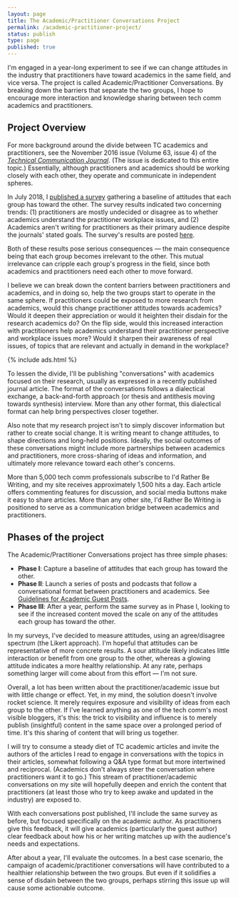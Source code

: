 ```yaml
---
layout: page
title: The Academic/Practitioner Conversations Project
permalink: /academic-practitioner-project/
status: publish
type: page
published: true
---
```


I'm engaged in a year-long experiment to see if we can change attitudes in the industry that practitioners have toward academics in the same field, and vice versa. The project is called Academic/Practitioner Conversations. By breaking down the barriers that separate the two groups, I hope to encourage more interaction and knowledge sharing between tech comm academics and practitioners.

## Project Overview

For more background around the divide between TC academics and practitioners, see the November 2016 issue (Volume 63, issue 4) of the [*Technical Communication Journal*](http://www.ingentaconnect.com/content/stc/tc/2016/00000063/00000004;jsessionid=1g71c4ds12iuv.x-ic-live-01). (The issue is dedicated to this entire topic.) Essentially, although practitioners and academics should be working closely with each other, they operate and communicate in independent spheres.

In July 2018, I [published a survey](https://idratherbewriting.com/2018/07/02/survey-for-academics-and-practitioners/) gathering a baseline of attitudes that each group has toward the other. The survey results indicated two concerning trends: (1) practitioners are mostly undecided or disagree as to whether academics understand the practitioner workplace issues, and (2) Academics aren't writing for practitioners as their primary audience despite the journals' stated goals. The survey's results are posted [here](https://idratherbewriting.com/2018/07/17/interpreting-results-of-academic-practitioner-survey/).

Both of these results pose serious consequences &mdash; the main consequence being that each group becomes irrelevant to the other. This mutual irrelevance can cripple each group's progress in the field, since both academics and practitioners need each other to move forward.

I believe we can break down the content barriers between practitioners and academics, and in doing so, help the two groups start to operate in the same sphere. If practitioners could be exposed to more research from academics, would this change practitioner attitudes towards academics? Would it deepen their appreciation or would it heighten their disdain for the research academics do? On the flip side, would this increased interaction with practitioners help academics understand their practitioner perspective and workplace issues more? Would it sharpen their awareness of real issues, of topics that are relevant and actually in demand in the workplace?

{% include ads.html %}

To lessen the divide, I'll be publishing "conversations" with academics focused on their research, usually as expressed in a recently published journal article. The format of the conversations follows a dialectical exchange, a back-and-forth approach (or thesis and antithesis moving towards synthesis) interview. More than any other format, this dialectical format can help bring perspectives closer together.

Also note that my research project isn't to simply discover information but rather to create social change. It is writing meant to change attitudes, to shape directions and long-held positions. Ideally, the social outcomes of these conversations might include more partnerships between academics and practitioners, more cross-sharing of ideas and information, and ultimately more relevance toward each other's concerns.

More than 5,000 tech comm professionals subscribe to I'd Rather Be Writing, and my site receives approximately 1,500 hits a day. Each article offers commenting features for discussion, and social media buttons make it easy to share articles. More than any other site, I'd Rather Be Writing is positioned to serve as a communication bridge between academics and practitioners.

## Phases of the project

The Academic/Practitioner Conversations project has three simple phases:

* **Phase I**: Capture a baseline of attitudes that each group has toward the other.
* **Phase II**: Launch a series of posts and podcasts that follow a conversational format between practitioners and academics. See [Guidelines for Academic Guest Posts](/academic-post-guidelines/).
* **Phase III**: After a year, perform the same survey as in Phase I, looking to see if the increased content moved the scale on any of the attitudes each group has toward the other.

In my surveys, I've decided to measure attitudes, using an agree/disagree spectrum (the Likert approach). I'm hopeful that attitudes can be representative of more concrete results. A sour attitude likely indicates little interaction or benefit from one group to the other, whereas a glowing attitude indicates a more healthy relationship. At any rate, perhaps something larger will come about from this effort &mdash; I'm not sure.

Overall, a lot has been written about the practitioner/academic issue but with little change or effect. Yet, in my mind, the solution doesn't involve rocket science. It merely requires exposure and visibility of ideas from each group to the other. If I've learned anything as one of the tech comm's most visible bloggers, it's this: the trick to visibility and influence is to merely publish (insightful) content in the same space over a prolonged period of time. It's this sharing of content that will bring us together.

I will try to consume a steady diet of TC academic articles and invite the authors of the articles I read to engage in conversations with the topics in their articles, somewhat following a Q&A type format but more intertwined and reciprocal. (Academics don't always steer the conversation where practitioners want it to go.) This stream of practitioner/academic conversations on my site will hopefully deepen and enrich the content that practitioners (at least those who try to keep awake and updated in the industry) are exposed to.

With each conversations post published, I'll include the same survey as before, but focused specifically on the academic author. As practitioners give this feedback, it will give academics (particularly the guest author) clear feedback about how his or her writing matches up with the audience's needs and expectations.

After about a year, I'll evaluate the outcomes. In a best case scenario, the campaign of academic/practitioner conversations will have contributed to a healthier relationship between the two groups. But even if it solidifies a sense of disdain between the two groups, perhaps stirring this issue up will cause some actionable outcome.
